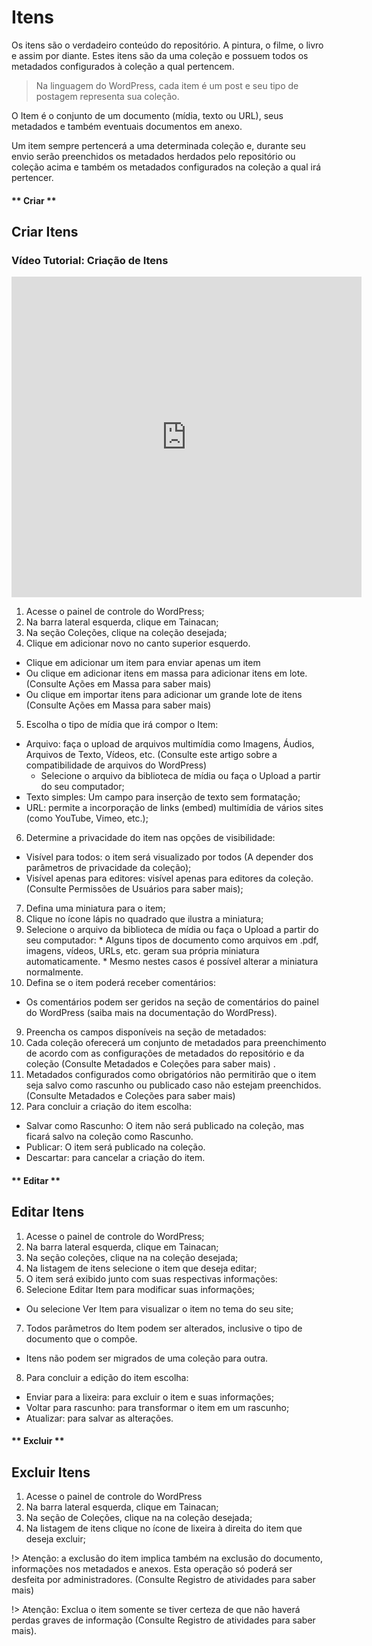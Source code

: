 # Itens

Os itens são o verdadeiro conteúdo do repositório. A pintura, o filme, o livro e assim por diante. Estes itens são da uma coleção e possuem todos os metadados configurados à coleção a qual pertencem.

> Na linguagem do WordPress, cada item é um post e seu tipo de postagem representa sua coleção.

O Item é o conjunto de um documento (mídia, texto ou URL), seus metadados e também eventuais documentos em anexo.

Um item sempre pertencerá a uma determinada coleção e, durante seu envio serão preenchidos os metadados herdados pelo repositório ou coleção acima e também os metadados configurados na coleção a qual irá pertencer.

<!-- tabs:start -->

#### ** Criar **
## Criar Itens

### Vídeo Tutorial: Criação de Itens

<iframe
    width="560"
    height="513" 
    src="https://www.youtube.com/embed/spf9qfmXU3U?start=16"
    frameborder="0"
    allow="accelerometer; autoplay; encrypted-media; gyroscope; picture-in-picture"
    allowfullscreen>
</iframe>

1. Acesse o painel de controle do WordPress;
2. Na barra lateral esquerda, clique em Tainacan;
3. Na seção Coleções, clique na coleção desejada;
4. Clique em adicionar novo no canto superior esquerdo.
  * Clique em adicionar um item para enviar apenas um item
  * Ou clique em adicionar itens em massa para adicionar itens em lote. (Consulte Ações em Massa para saber mais)
  * Ou clique em importar itens para adicionar um grande lote de itens (Consulte Ações em Massa para saber mais)
5. Escolha o tipo de mídia que irá compor o Item:
  * Arquivo: faça o upload de arquivos multimídia como Imagens, Áudios, Arquivos de Texto, Vídeos, etc. (Consulte este artigo sobre a compatibilidade de arquivos do WordPress)
    * Selecione o arquivo da biblioteca de mídia ou faça o Upload a partir do seu computador;
  * Texto simples: Um campo para inserção de texto sem formatação;
  * URL: permite a incorporação de links (embed) multimídia de vários sites (como YouTube, Vimeo, etc.);
6. Determine a privacidade do item nas opções de visibilidade:
  * Visível para todos: o item será visualizado por todos (A depender dos parâmetros de privacidade da coleção);
  * Visível apenas para editores: visível apenas para editores da coleção. (Consulte Permissões de Usuários para saber mais);
7. Defina uma miniatura para o item;
  1. Clique no ícone lápis no quadrado que ilustra a miniatura;
  2. Selecione o arquivo da biblioteca de mídia ou faça o Upload a partir do seu computador:
    * Alguns tipos de documento como arquivos em .pdf, imagens, vídeos, URLs, etc. geram sua própria miniatura automaticamente.
    * Mesmo nestes casos é possível alterar a miniatura normalmente.
8. Defina se o item poderá receber comentários:
  * Os comentários podem ser geridos na seção de comentários do painel do WordPress (saiba mais na documentação do WordPress).
9. Preencha os campos disponíveis na seção de metadados:
  1. Cada coleção oferecerá um conjunto de metadados para preenchimento de acordo com as configurações de metadados do repositório e da coleção (Consulte Metadados e Coleções para saber mais) .
  2. Metadados configurados como obrigatórios não permitirão que o item seja salvo como rascunho ou publicado caso não estejam preenchidos. (Consulte Metadados e Coleções para saber mais)
10. Para concluir a criação do item escolha:
  * Salvar como Rascunho: O item não será publicado na coleção, mas ficará salvo na coleção como Rascunho.
  * Publicar: O item será publicado na coleção.
  * Descartar: para cancelar a criação do item.

#### ** Editar **
## Editar Itens

1. Acesse o painel de controle do WordPress;
2. Na barra lateral esquerda, clique em Tainacan;
3. Na seção coleções, clique na na coleção desejada;
4. Na listagem de itens selecione o item que deseja editar;
5. O item será exibido junto com suas respectivas informações:
6. Selecione Editar Item para modificar suas informações;
  * Ou selecione Ver Item para visualizar o item no tema do seu site;
7. Todos parâmetros do Item podem ser alterados, inclusive o tipo de documento que o compõe.
  * Itens não podem ser migrados de uma coleção para outra.
8. Para concluir a edição do item escolha:
  * Enviar para a lixeira: para excluir o item e suas informações;
  * Voltar para rascunho: para transformar o item em um rascunho;
  * Atualizar: para salvar as alterações.

#### ** Excluir **
## Excluir Itens

1. Acesse o painel de controle do WordPress
2. Na barra lateral esquerda, clique em Tainacan;
3. Na seção de Coleções, clique na na coleção desejada;
4. Na listagem de itens clique no ícone de lixeira à direita do item que deseja excluir;    

  !> Atenção: a exclusão do item implica também na exclusão do documento, informações nos metadados e anexos. Esta operação só poderá ser desfeita por administradores. (Consulte Registro de atividades para saber mais)

  !> Atenção: Exclua o item somente se tiver certeza de que não haverá perdas graves de informação (Consulte Registro de atividades para saber mais).

<!-- tabs:end -->